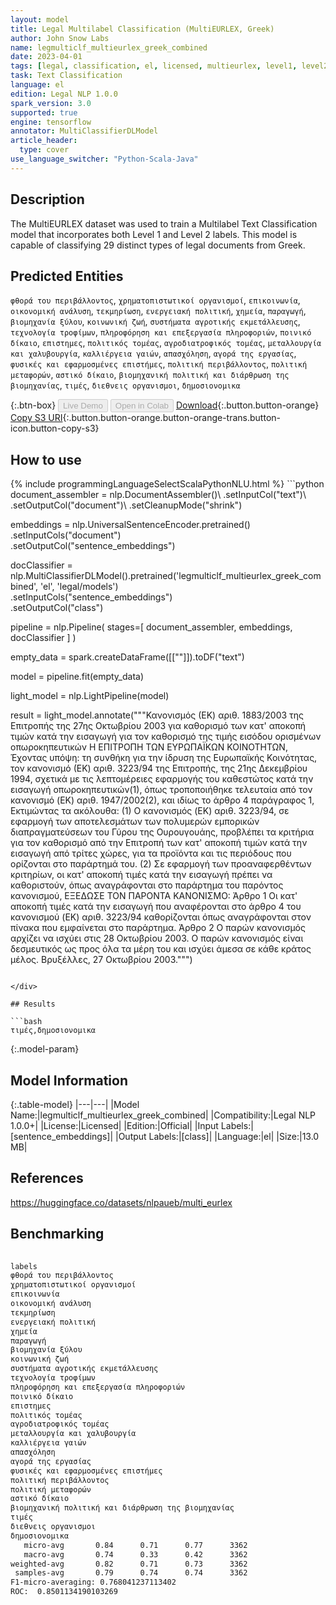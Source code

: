 ```yaml
---
layout: model
title: Legal Multilabel Classification (MultiEURLEX, Greek)
author: John Snow Labs
name: legmulticlf_multieurlex_greek_combined
date: 2023-04-01
tags: [legal, classification, el, licensed, multieurlex, level1, level2, tensorflow]
task: Text Classification
language: el
edition: Legal NLP 1.0.0
spark_version: 3.0
supported: true
engine: tensorflow
annotator: MultiClassifierDLModel
article_header:
  type: cover
use_language_switcher: "Python-Scala-Java"
---
```


## Description

The MultiEURLEX dataset was used to train a Multilabel Text Classification model that incorporates both Level 1 and Level 2 labels. This model is capable of classifying 29 distinct types of legal documents from Greek.

## Predicted Entities

`φθορά του περιβάλλοντος`, `χρηματοπιστωτικοί οργανισμοί`, `επικοινωνία`, `οικονομική ανάλυση`, `τεκμηρίωση`, `ενεργειακή πολιτική`, `χημεία`, `παραγωγή`, `βιομηχανία ξύλου`, `κοινωνική ζωή`, `συστήματα αγροτικής εκμετάλλευσης`, `τεχνολογία τροφίμων`, `πληροφόρηση και επεξεργασία πληροφοριών`, `ποινικό δίκαιο`, `επιστημες`, `πολιτικός τομέας`, `αγροδιατροφικός τομέας`, `μεταλλουργία και χαλυβουργία`, `καλλιέργεια γαιών`, `απασχόληση`, `αγορά της εργασίας`, `φυσικές και εφαρμοσμένες επιστήμες`, `πολιτική περιβάλλοντος`, `πολιτική μεταφορών`, `αστικό δίκαιο`, `βιομηχανική πολιτική και διάρθρωση της βιομηχανίας`, `τιμές`, `διεθνεις οργανισμοι`, `δημοσιονομικα`

{:.btn-box}
<button class="button button-orange" disabled>Live Demo</button>
<button class="button button-orange" disabled>Open in Colab</button>
[Download](https://s3.amazonaws.com/auxdata.johnsnowlabs.com/legal/models/legmulticlf_multieurlex_greek_combined_el_1.0.0_3.0_1680347039362.zip){:.button.button-orange}
[Copy S3 URI](s3://auxdata.johnsnowlabs.com/legal/models/legmulticlf_multieurlex_greek_combined_el_1.0.0_3.0_1680347039362.zip){:.button.button-orange.button-orange-trans.button-icon.button-copy-s3}

## How to use



<div class="tabs-box" markdown="1">
{% include programmingLanguageSelectScalaPythonNLU.html %}
```python
document_assembler = nlp.DocumentAssembler()\
    .setInputCol("text")\
    .setOutputCol("document")\
    .setCleanupMode("shrink")

embeddings = nlp.UniversalSentenceEncoder.pretrained()\
    .setInputCols("document")\
    .setOutputCol("sentence_embeddings")

docClassifier = nlp.MultiClassifierDLModel().pretrained('legmulticlf_multieurlex_greek_combined', 'el', 'legal/models')\
    .setInputCols("sentence_embeddings") \
    .setOutputCol("class")

pipeline = nlp.Pipeline(
    stages=[
        document_assembler,
        embeddings,
        docClassifier
    ]
)

empty_data = spark.createDataFrame([[""]]).toDF("text")

model = pipeline.fit(empty_data)

light_model = nlp.LightPipeline(model)

result = light_model.annotate("""Κανονισμός (ΕΚ) αριθ. 1883/2003 της Επιτροπής
της 27ης Οκτωβρίου 2003
για καθορισμό των κατ' αποκοπή τιμών κατά την εισαγωγή για τον καθορισμό της τιμής εισόδου ορισμένων οπωροκηπευτικών
Η ΕΠΙΤΡΟΠΗ ΤΩΝ ΕΥΡΩΠΑΪΚΩΝ ΚΟΙΝΟΤΗΤΩΝ,
Έχοντας υπόψη:
τη συνθήκη για την ίδρυση της Ευρωπαϊκής Κοινότητας,
τον κανονισμό (ΕΚ) αριθ. 3223/94 της Επιτροπής, της 21ης Δεκεμβρίου 1994, σχετικά με τις λεπτομέρειες εφαρμογής του καθεστώτος κατά την εισαγωγή οπωροκηπευτικών(1), όπως τροποποιήθηκε τελευταία από τον κανονισμό (EK) αριθ. 1947/2002(2), και ιδίως το άρθρο 4 παράγραφος 1,
Εκτιμώντας τα ακόλουθα:
(1) Ο κανονισμός (EK) αριθ. 3223/94, σε εφαρμογή των αποτελεσμάτων των πολυμερών εμπορικών διαπραγματεύσεων του Γύρου της Ουρουγουάης, προβλέπει τα κριτήρια για τον καθορισμό από την Επιτροπή των κατ' αποκοπή τιμών κατά την εισαγωγή από τρίτες χώρες, για τα προϊόντα και τις περιόδους που ορίζονται στο παράρτημά του.
(2) Σε εφαρμογή των προαναφερθέντων κριτηρίων, οι κατ' αποκοπή τιμές κατά την εισαγωγή πρέπει να καθοριστούν, όπως αναγράφονται στο παράρτημα του παρόντος κανονισμού,
ΕΞΕΔΩΣΕ ΤΟΝ ΠΑΡΟΝΤΑ ΚΑΝΟΝΙΣΜΟ:
Άρθρο 1
Οι κατ' αποκοπή τιμές κατά την εισαγωγή που αναφέρονται στο άρθρο 4 του κανονισμού (EK) αριθ. 3223/94 καθορίζονται όπως αναγράφονται στον πίνακα που εμφαίνεται στο παράρτημα.
Άρθρο 2
Ο παρών κανονισμός αρχίζει να ισχύει στις 28 Οκτωβρίου 2003.
Ο παρών κανονισμός είναι δεσμευτικός ως προς όλα τα μέρη του και ισχύει άμεσα σε κάθε κράτος μέλος.
Βρυξέλλες, 27 Οκτωβρίου 2003.""")

```

</div>

## Results

```bash
τιμές,δημοσιονομικα
```

{:.model-param}
## Model Information

{:.table-model}
|---|---|
|Model Name:|legmulticlf_multieurlex_greek_combined|
|Compatibility:|Legal NLP 1.0.0+|
|License:|Licensed|
|Edition:|Official|
|Input Labels:|[sentence_embeddings]|
|Output Labels:|[class]|
|Language:|el|
|Size:|13.0 MB|

## References

https://huggingface.co/datasets/nlpaueb/multi_eurlex

## Benchmarking

```bash
 
labels                                                                    precision    recall  f1-score   support
φθορά του περιβάλλοντος                                                        0.65      0.79      0.71       14
χρηματοπιστωτικοί οργανισμοί                                                   0.75      0.05      0.10       56
επικοινωνία                                                                    0.80      0.20      0.32       20
οικονομική ανάλυση                                                             0.89      0.25      0.39       32
τεκμηρίωση                                                                     0.50      0.12      0.10       12
ενεργειακή πολιτική                                                            0.69      0.24      0.35       38
χημεία                                                                         0.83      0.81      0.82      1069
παραγωγή                                                                       0.80      0.21      0.33       19
βιομηχανία ξύλου                                                               0.00      0.00      0.04       13
κοινωνική ζωή                                                                  1.00      0.18      0.31       33
συστήματα αγροτικής εκμετάλλευσης                                              0.93      0.79      0.85       33
τεχνολογία τροφίμων                                                            0.62      0.36      0.46       36
πληροφόρηση και επεξεργασία πληροφοριών                                        1.00      0.09      0.17       11
ποινικό δίκαιο                                                                 0.88      0.38      0.53       37
επιστημες                                                                      0.86      0.44      0.58       43
πολιτικός τομέας                                                               0.78      0.23      0.35       31
αγροδιατροφικός τομέας                                                         0.80      0.18      0.29       68
μεταλλουργία και χαλυβουργία                                                   0.83      0.26      0.40       19
καλλιέργεια γαιών                                                              0.41      0.17      0.24       41
απασχόληση                                                                     0.69      0.27      0.39       67
αγορά της εργασίας                                                             1.00      0.25      0.40       12
φυσικές και εφαρμοσμένες επιστήμες                                             0.65      0.35      0.45       49
πολιτική περιβάλλοντος                                                         0.85      0.31      0.45       36
πολιτική μεταφορών                                                             0.71      0.34      0.46       88
αστικό δίκαιο                                                                  0.86      0.93      0.90      1312
βιομηχανική πολιτική και διάρθρωση της βιομηχανίας                             0.77      0.38      0.51       52
τιμές                                                                          0.96      0.82      0.89       33
διεθνεις οργανισμοι                                                            0.88      0.26      0.40       58
δημοσιονομικα                                                                  0.50      0.10      0.17       30
   micro-avg       0.84      0.71      0.77      3362
   macro-avg       0.74      0.33      0.42      3362
weighted-avg       0.82      0.71      0.73      3362
 samples-avg       0.79      0.74      0.74      3362
F1-micro-averaging: 0.768041237113402
ROC:  0.8501134190103269

```